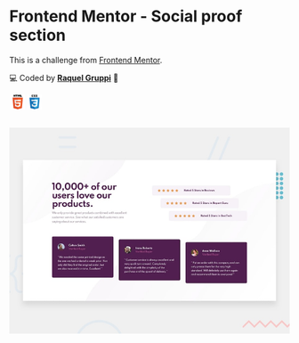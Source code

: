 # Frontend Mentor - Social proof section

This is a challenge from [Frontend Mentor](https://www.frontendmentor.io).

💻 Coded by <b>[Raquel Gruppi](https://github.com/RaquelGruppi)</b> 💙

<div style="display: flex;">
<img style="margin: 2px" alt="HTML5" width="26px" src="https://raw.githubusercontent.com/github/explore/80688e429a7d4ef2fca1e82350fe8e3517d3494d/topics/html/html.png" />
<img style="margin: 2px" alt="CSS3" width="26px" src="https://raw.githubusercontent.com/github/explore/80688e429a7d4ef2fca1e82350fe8e3517d3494d/topics/css/css.png" />
</div>
<br />

![Design preview for the Social proof section coding challenge](./design/desktop-preview.jpg)
